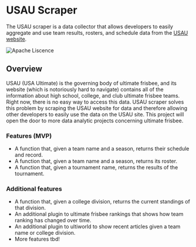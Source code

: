 # USAU Scraper

The USAU scraper is a data collector that allows developers to easily aggregate and use team results, rosters, and schedule data from the [USAU website](https://play.usaultimate.org/events/tournament/?ViewAll=false&IsLeagueType=false&IsClinic=false&FilterByCategory=AE).

![Apache Liscence](https://img.shields.io/github/license/erin2722/usau-scraper)

## Overview

USAU (USA Ultimate) is the governing body of ultimate frisbee, and its website (which is notoriously hard to navigate) contains all of the information 
about high school, college, and club ultimate frisbee teams. Right now, there is no easy way to access this data. USAU scraper solves this problem by
scraping the USAU website for data and therefore allowing other developers to easily use the data on the USAU site. This project will open the door to 
more data analytic projects concerning ultimate frisbee.

### Features (MVP)
- A function that, given a team name and a season, returns their schedule and record.
- A function that, given a team name and a season, returns its roster.
- A function that, given a tournament name, returns the results of the tournament.
### Additional features
- A function that, given a college division, returns the current standings of that division.
- An additional plugin to ultimate frisbee rankings that shows how team ranking has changed over time.
- An additional plugin to ultiworld to show recent articles given a team name or college division.
- More features tbd!
